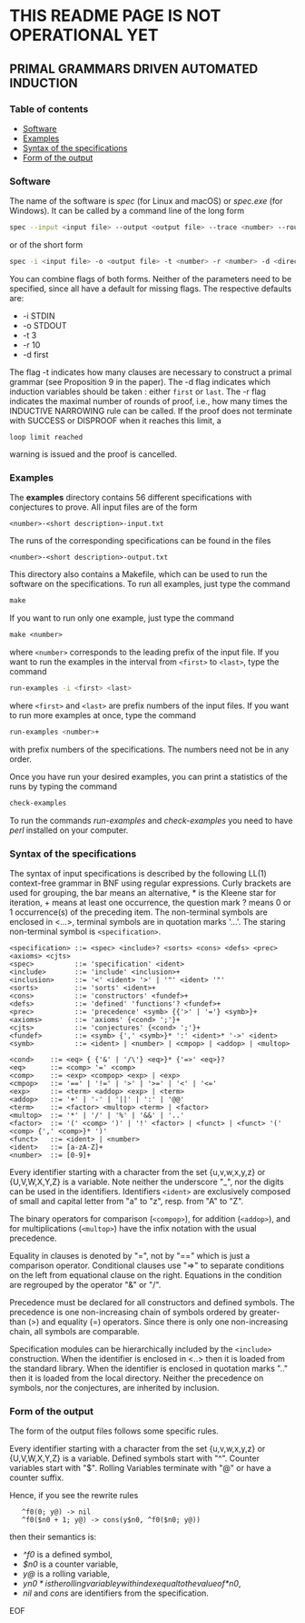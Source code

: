 # THIS README PAGE IS NOT OPERATIONAL YET

## PRIMAL GRAMMARS DRIVEN AUTOMATED INDUCTION

### Table of contents

* [Software](#software)
* [Examples](#examples)
* [Syntax of the specifications](#syntax-of-the-specifications)
* [Form of the output](#form-of-the-output)

### Software

The name  of the software  is *spec* (for  Linux and macOS)  or *spec.exe*
(for Windows). It can be called by a command line of the long form

```bash
spec --input <input file> --output <output file> --trace <number> --rounds <number> --direction <direction>
```
or of the short form

```bash
spec -i <input file> -o <output file> -t <number> -r <number> -d <direction>
```
You can combine flags of both forms. Neither of the parameters need to
be  specified,  since  all  have  a default  for  missing  flags.  The
respective defaults are:

   - -i STDIN
   - -o STDOUT
   - -t 3
   - -r 10
   - -d first

The flag  -t indicates how many  clauses are necessary to  construct a
primal grammar (see Proposition 9 in the paper). The -d flag indicates
which induction variables should be  taken : either `first` or `last`.
The -r flag indicates the maximal number of rounds of proof, i.e., how
many times  the INDUCTIVE NARROWING rule  can be called. If  the proof
does  not terminate  with SUCCESS  or  DISPROOF when  it reaches  this
limit, a

	loop limit reached

warning is issued and the proof is cancelled.

### Examples

The **examples** directory  contains 56 different specifications with
conjectures to prove. All input files are of the form

	<number>-<short description>-input.txt

The runs of the corresponding specifications can be found in the files

	<number>-<short description>-output.txt

This directory also contains a Makefile,  which can be used to run the
software on  the specifications.  To run all  examples, just  type the
command

```Makefile
make
```
If you want to run only one example, just type the command

```Makefile
make <number>
```
where `<number>` corresponds to the leading prefix of the input file. If
you want to  run the examples in the interval  from `<first>` to `<last>`,
type the command

```bash
run-examples -i <first> <last>
```
where `<first>` and `<last>` are prefix numbers of the input files. If you
want to run more examples at once, type the command

```bash
run-examples <number>+
```
with prefix numbers of the specifications. The numbers need not be in any order.

Once you have run your desired examples, you can print a statistics of
the runs by typing the command

```bash
check-examples
```
To run  the commands *run-examples*  and *check-examples* you  need to
have *perl* installed on your computer.

### Syntax of the specifications

The syntax of input specifications is described by the following LL(1)
context-free grammar in BNF using regular expressions.  Curly brackets
are used for  grouping, the bar means an alternative,  * is the Kleene
star for iteration, + means at least one occurrence, the question mark
?  means 0 or 1 occurrence(s) of the preceding item.  The non-terminal
symbols are enclosed in <...>, terminal symbols are in quotation marks
'...'. The staring non-terminal symbol is `<specification>`.

	<specification> ::= <spec> <include>? <sorts> <cons> <defs> <prec> <axioms> <cjts>
	<spec>          ::= 'specification' <ident>
	<include>       ::= 'include' <inclusion>+
	<inclusion>     ::= '<' <ident> '>' | '"' <ident> '"'
	<sorts>         ::= 'sorts' <ident>+
	<cons>          ::= 'constructors' <fundef>+
	<defs>          ::= 'defined' 'functions'? <fundef>+
	<prec>          ::= 'precedence' <symb> {{'>' | '='} <symb>}+
	<axioms>        ::= 'axioms' {<cond> ';'}+
	<cjts>          ::= 'conjectures' {<cond> ';'}+
	<fundef>        ::= <symb> {',' <symb>}* ':' <ident>* '->' <ident>
	<symb>          ::= <ident> | <number> | <cmpop> | <addop> | <multop>

	<cond>    ::= <eq> { {'&' | '/\'} <eq>}* {'=>' <eq>}?
	<eq>      ::= <comp> '=' <comp>
	<comp>    ::= <exp> <compop> <exp> | <exp>
	<cmpop>   ::= '==' | '!=' | '>' | '>=' | '<' | '<='
	<exp>     ::= <term> <addop> <exp> | <term>
	<addop>   ::= '+' | '-' | '||' | ':' | '@@'
	<term>    ::= <factor> <multop> <term> | <factor>
	<multop>  ::= '*' | '/' | '%' | '&&' | '..'
	<factor>  ::= '(' <comp> ')' | '!' <factor> | <funct> | <funct> '(' <comp> {',' <comp>}* ')'
	<funct>   ::= <ident> | <number>
	<ident>   ::= [a-zA-Z]+
	<number>  ::= [0-9]+

Every identifier starting with a  character from the set {u,v,w,x,y,z}
or {U,V,W,X,Y,Z} is  a variable. Note neither the  underscore "_", nor
the digits can be used  in the identifiers.  Identifiers `<ident>` are
exclusively composed  of small  and capital letter  from "a"  to "z",
resp. from "A" to "Z".

The  binary  operators  for   comparison  (`<compop>`),  for  addition
(`<addop>`),  and  for  multiplications (`<multop>`)  have  the  infix
notation with the usual precedence.

Equality in  clauses is denoted  by "=", not by  "==" which is  just a
comparison  operator.   Conditional  clauses   use  "=>"  to  separate
conditions on the left from  equational clause on the right. Equations
in the condition are regrouped by the operator "&" or "/\".

Precedence  must   be  declared  for  all   constructors  and  defined
symbols. The precedence is one non-increasing chain of symbols ordered
by greater-than  (>) and equality  (=) operators. Since there  is only
one non-increasing chain, all symbols are comparable.

Specification   modules  can   be  hierarchically   included  by   the
`<include>`  construction.  When  the identifier  is enclosed  in <..>
then it  is loaded from the  standard library. When the  identifier is
enclosed in  quotation marks ".."   then it  is loaded from  the local
directory. Neither the precedence on symbols, nor the conjectures, are
inherited by inclusion.

### Form of the output

The form of the output files follows some specific rules.

Every identifier starting with a  character from the set {u,v,w,x,y,z}
or  {U,V,W,X,Y,Z}  is a  variable.  Defined  symbols start  with  "^".
Counter variables start with "$". Rolling Variables terminate with "@"
or have a counter suffix.

Hence, if you see the rewrite rules

       ^f0(0; y@) -> nil
       ^f0($n0 + 1; y@) -> cons(y$n0, ^f0($n0; y@))

then their semantics is:

   - *^f0* is a defined symbol,
   - *$n0* is a counter variable,
   - *y@* is a rolling variable,
   - *y$n0* is the rolling variable y with index equal to the value of *$n0*,
   - *nil* and *cons* are identifiers from the specification.

EOF
